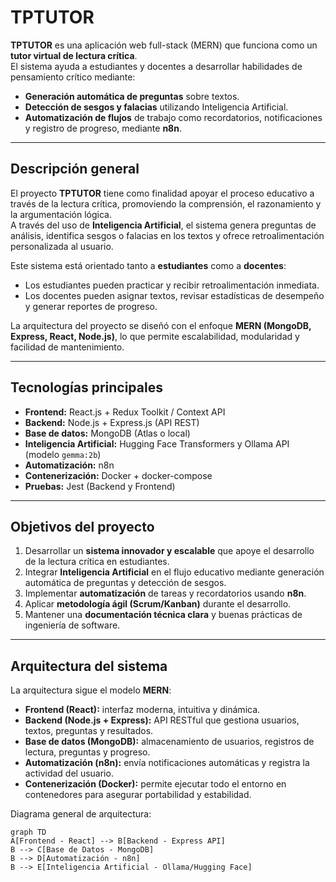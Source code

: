 # TPTUTOR

**TPTUTOR** es una aplicación web full-stack (MERN) que funciona como un **tutor virtual de lectura crítica**.  
El sistema ayuda a estudiantes y docentes a desarrollar habilidades de pensamiento crítico mediante:

- **Generación automática de preguntas** sobre textos.
- **Detección de sesgos y falacias** utilizando Inteligencia Artificial.
- **Automatización de flujos** de trabajo como recordatorios, notificaciones y registro de progreso, mediante **n8n**.

---

## Descripción general

El proyecto **TPTUTOR** tiene como finalidad apoyar el proceso educativo a través de la lectura crítica, promoviendo la comprensión, el razonamiento y la argumentación lógica.  
A través del uso de **Inteligencia Artificial**, el sistema genera preguntas de análisis, identifica sesgos o falacias en los textos y ofrece retroalimentación personalizada al usuario.

Este sistema está orientado tanto a **estudiantes** como a **docentes**:
- Los estudiantes pueden practicar y recibir retroalimentación inmediata.
- Los docentes pueden asignar textos, revisar estadísticas de desempeño y generar reportes de progreso.

La arquitectura del proyecto se diseñó con el enfoque **MERN (MongoDB, Express, React, Node.js)**, lo que permite escalabilidad, modularidad y facilidad de mantenimiento.

---

## Tecnologías principales

- **Frontend:** React.js + Redux Toolkit / Context API  
- **Backend:** Node.js + Express.js (API REST)  
- **Base de datos:** MongoDB (Atlas o local)  
- **Inteligencia Artificial:** Hugging Face Transformers y Ollama API (modelo `gemma:2b`)  
- **Automatización:** n8n  
- **Contenerización:** Docker + docker-compose  
- **Pruebas:** Jest (Backend y Frontend)

---

## Objetivos del proyecto

1. Desarrollar un **sistema innovador y escalable** que apoye el desarrollo de la lectura crítica en estudiantes.  
2. Integrar **Inteligencia Artificial** en el flujo educativo mediante generación automática de preguntas y detección de sesgos.  
3. Implementar **automatización** de tareas y recordatorios usando **n8n**.  
4. Aplicar **metodología ágil (Scrum/Kanban)** durante el desarrollo.  
5. Mantener una **documentación técnica clara** y buenas prácticas de ingeniería de software.

---

## Arquitectura del sistema

La arquitectura sigue el modelo **MERN**:

- **Frontend (React):** interfaz moderna, intuitiva y dinámica.  
- **Backend (Node.js + Express):** API RESTful que gestiona usuarios, textos, preguntas y resultados.  
- **Base de datos (MongoDB):** almacenamiento de usuarios, registros de lectura, preguntas y progreso.  
- **Automatización (n8n):** envía notificaciones automáticas y registra la actividad del usuario.  
- **Contenerización (Docker):** permite ejecutar todo el entorno en contenedores para asegurar portabilidad y estabilidad.  

Diagrama general de arquitectura:

```mermaid
graph TD
A[Frontend - React] --> B[Backend - Express API]
B --> C[Base de Datos - MongoDB]
B --> D[Automatización - n8n]
B --> E[Inteligencia Artificial - Ollama/Hugging Face]


